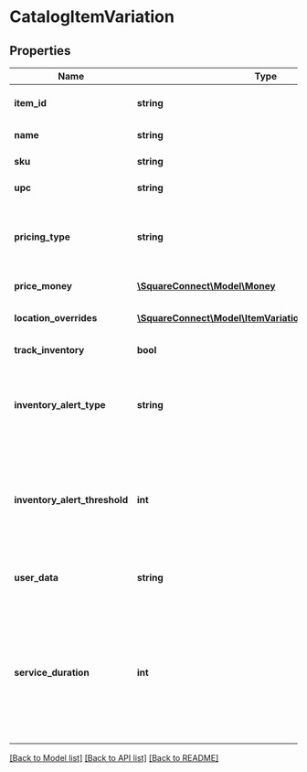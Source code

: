 # CatalogItemVariation

## Properties
Name | Type | Description | Notes
------------ | ------------- | ------------- | -------------
**item_id** | **string** | The ID of the [CatalogItem](#type-catalogitem) associated with this item variation. Searchable. | [optional] 
**name** | **string** | The item variation&#39;s name. Searchable. | [optional] 
**sku** | **string** | The item variation&#39;s SKU, if any. Searchable. | [optional] 
**upc** | **string** | The item variation&#39;s UPC, if any. Searchable. | [optional] 
**pricing_type** | **string** | Indicates whether the item variation&#39;s price is fixed or determined at the time of sale. See [CatalogPricingType](#type-catalogpricingtype) for all possible values. | [optional] 
**price_money** | [**\SquareConnect\Model\Money**](Money.md) | The item variation&#39;s price, if fixed pricing is used. | [optional] 
**location_overrides** | [**\SquareConnect\Model\ItemVariationLocationOverrides[]**](ItemVariationLocationOverrides.md) | Per-[location][#type-location] price and inventory overrides. | [optional] 
**track_inventory** | **bool** | If &#x60;true&#x60;, inventory tracking is active for the variation. | [optional] 
**inventory_alert_type** | **string** | Indicates whether the item variation displays an alert when its inventory quantity is less than or equal to its &#x60;inventory_alert_threshold&#x60;. See [InventoryAlertType](#type-inventoryalerttype) for all possible values. | [optional] 
**inventory_alert_threshold** | **int** | If the inventory quantity for the variation is less than or equal to this value and &#x60;inventory_alert_type&#x60; is &#x60;LOW_QUANTITY&#x60;, the variation displays an alert in the merchant dashboard.  This value is always an integer. | [optional] 
**user_data** | **string** | Arbitrary user metadata to associate with the item variation. Cannot exceed 255 characters. Searchable. | [optional] 
**service_duration** | **int** | If the [CatalogItem](#type-catalogitem) that owns this item variation is of type &#x60;APPOINTMENTS_SERVICE&#x60;, then this is the duration of the service in milliseconds. For example, a 30 minute appointment would have the value &#x60;1800000&#x60;, which is equal to 30 (minutes) * 60 (seconds per minute) * 1000 (milliseconds per second). | [optional] 

[[Back to Model list]](../README.md#documentation-for-models) [[Back to API list]](../README.md#documentation-for-api-endpoints) [[Back to README]](../README.md)


